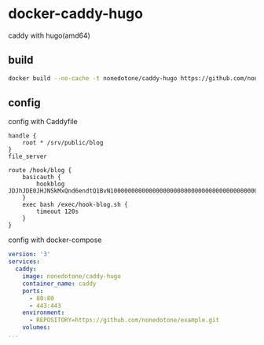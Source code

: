 # docker-caddy-hugo

caddy with hugo(amd64)

## build

```bash
docker build --no-cache -t nonedotone/caddy-hugo https://github.com/nonedotone/docker-caddy-hugo.git
```

## config

config with Caddyfile

```Caddyfile
handle {
    root * /srv/public/blog
}
file_server

route /hook/blog {
    basicauth {
        hookblog JDJhJDE0JHJNSkMxQnd6endtQ1BvN100000000000000000000000000000000000000000000000000
    }
    exec bash /exec/hook-blog.sh {
        timeout 120s
    }
}
```

config with docker-compose

```yml
version: '3'
services:
  caddy:
    image: nonedotone/caddy-hugo
    container_name: caddy
    ports:
      - 80:80
      - 443:443
    environment:
      - REPOSITORY=https://github.com/nonedotone/example.git
    volumes:
...
```